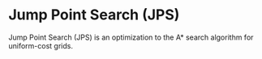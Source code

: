 # Jump Point Search (JPS)
Jump Point Search (JPS) is an optimization to the A* search algorithm for uniform-cost grids.
